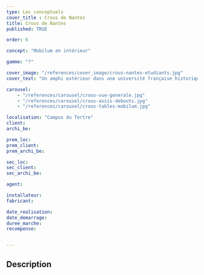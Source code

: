 ```yaml
---
type: Les conceptuels
cover_title : Crous de Nantes
title: Crous de Nantes
published: TRUE

order: 6

concept: "Mobilum en intérieur"

gamme: "?"

cover_image: "/references/cover_image/crous-nantes-etudiants.jpg"
cover_text: "Un amphi extérieur dans une université française historique"

carousel:
    - "/references/carousel/crous-vue-generale.jpg"
    - "/references/carousel/crous-assis-debouts.jpg"
    - "/references/carousel/crous-tables-mobilum.jpg"

localisation: "Campus du Tertre"
client:
archi_be:

prem_loc:
prem_client:
prem_archi_be:

sec_loc:
sec_client:
sec_archi_be:

agent:

installateur:
fabricant:

date_realisation:
date_demarrage:
duree_marche:
recompense:


---
```


## Description

